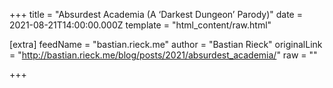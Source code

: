
+++
title = "Absurdest Academia (A &lsquo;Darkest Dungeon&rsquo; Parody)"
date = 2021-08-21T14:00:00.000Z
template = "html_content/raw.html"

[extra]
feedName = "bastian.rieck.me"
author = "Bastian Rieck"
originalLink = "http://bastian.rieck.me/blog/posts/2021/absurdest_academia/"
raw = ""

+++

